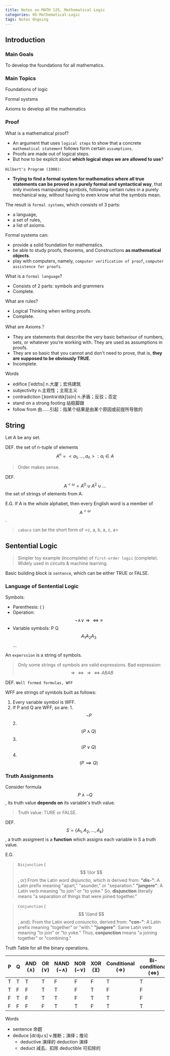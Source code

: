 ```yaml
---
title: Notes on MATH 125, Mathematical Logic
categories: 05-Mathematical-Logic
tags: Notes Ongoing
---
```


## Introduction

### Main Goals

To develop the foundations for all mathematics.

### Main Topics

Foundations of logic

Formal systsms

Axioms to develop all the mathematics

### Proof

What is a mathematical proof?
  - An argument that uses `logical steps` to show that a concrete `mathematical statement` follows form certain `assumptions`.
  - Proofs are made out of logical steps.
  - But how to be explicit about **which logical steps we are allowed to use**?

`Hilbert's Program (1900)`:
  - **Trying to find a formal system for mathematics where all true statements can be proved in a purely formal and syntactical way**, that only involves manipulating symbols, following certain rules in a purely mechanical way, without having to even know what the symbols mean.

The result is `formal systems`, which consists of 3 parts: 
  - a language,
  - a set of rules,
  - a list of axioms.

Formal systems can:
  - provide a solid foundation for mathematics.
  - be able to study proofs, theorems, and Constructions **as mathematical objects**.
  - play with computers, namely, `computer verification of proof`, `computer assistence for proofs`.

What is a `formal language`?
  - Consists of 2 parts: symbols and grammers
  - Complete.

What are rules?
  - Logical Thinking when writing proofs.
  - Complete.

What are Axioms？
  - They are statements that describe the very basic behaviour of numbers, sets, or whatever you're working with. They are used as assumptions in proofs.
  - They are so basic that you cannot and don't need to prove, that is, **they are supposed to be obviously TRUE**.
  - Incomplete.

Words
  - edifice [ˈedɪfɪs] n.大厦；宏伟建筑
  - subjectivity n.主观性；主观主义
  - contradiction [ˌkɒntrəˈdɪkʃ(ə)n] n.矛盾；反驳；否定
  - stand on a strong footing 站稳脚跟
  - follow from 由……引起：指某个结果是由某个原因或前提所导致的

## String

Let A be any set.

DEF. the set of n-tuple of elements $$ A^n = {<a_1, ..., a_n> : a_i \in A} $$

> Order makes sense.

DEF. $$ A^{<\omega} = A^0 \cup A^2 \cup ... $$ the set of strings of elements from A.

E.G. If A is the whole alphabet, then every English word is a member of $$ A^{<\omega} $$.

> `cabaca` can be the short form of <c, a, b, a, c, a>

## Sentential Logic

> Simpler toy example (incomplete) of `first-order logic` (complete). Widely used in circuits & machine learning.

Basic building block is `sentence`, which can be either TRUE or FALSE.

### Language of Sentential Logic

Symbols:
  - Parenthesis: ( )
  - Operation: $$ \neg \land \lor \Rightarrow \Leftrightarrow \equiv $$
  - Variable symbols: P Q $$ A_1  A_2  A_3 $$ ...

An `experssion` is a string of symbols.

> Only some strings of symbols are valid expressions. Bad expression: $$ \Rightarrow \Leftrightarrow \Rightarrow \Leftrightarrow ABAB $$

DEF. `Well formed formulas, WFF`

WFF are strings of symbols built as follows:
  1. Every variable symbol is WFF.
  2. If P and Q are WFF, so are:
    1. $$ \neg P $$
    2. $$ (P \land Q) $$
    3. $$ (P \lor Q) $$
    4. $$ (P \implies Q) $$

### Truth Assignments

Consider formula $$ P \land \neg Q $$, its truth value **depends on** its variable's truth value.

> Truth value: TURE or FALSE.

DEF. $$ S = \{ A_1, A_2, ..., A_k \} $$, a truth assigment is a **function** which assigns each variable in S a truth value.

E.G. 

> `Disjunction` ($$ \\lor $$, or):From the Latin word *disjunctio*, which is derived from: **"dis-"**: A Latin prefix meaning "apart," "asunder," or "separation." **"jungere"**: A Latin verb meaning "to join" or "to yoke." So, **disjunction** literally means "a separation of things that were joined together."
  
> `Conjunction` ($$ \\land $$, and): From the Latin word *coniunctio*, derived from: **"con-"**: A Latin prefix meaning "together" or "with." **"jungere"**: Same Latin verb meaning "to join" or "to yoke." Thus, **conjunction** means "a joining together" or "combining."

Truth Table for all the binary operations.

| P | Q | AND  (∧) | OR  (∨) | NAND  (~∧) | NOR  (~∨) | XOR  (⊻) | Conditional  (⇒) | Bi-conditional  (⇔) |
|---|---|----------|---------|------------|-----------|----------|------------------|---------------------|
| T | T | T        | T       | F          | F         | F        | T                | T                   |
| T | F | F        | T       | T          | F         | T        | F                | F                   |
| F | T | F        | T       | T          | F         | T        | T                | F                   |
| F | F | F        | F       | T          | T         | F        | T                | T                   |


Words
  - sentence 命题
  - deduce [dɪˈdjuːs] v.推断；演绎；推论
    - deductive 演绎的 deduction 演绎
    - deduct 减去、扣除 deductible 可扣除的
